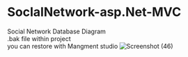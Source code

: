 # SocIalNetwork-asp.Net-MVC
Social Network Database Diagram  \
.bak file within project  \
you can restore with Mangment studio 
![Screenshot (46)](https://user-images.githubusercontent.com/48706091/55277523-a9879180-531a-11e9-94bf-32e64ac55f07.png)

